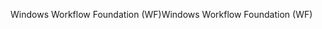 <span data-ttu-id="7cdcc-101">Windows Workflow Foundation (WF)</span><span class="sxs-lookup"><span data-stu-id="7cdcc-101">Windows Workflow Foundation (WF)</span></span>